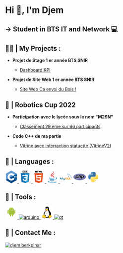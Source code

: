 <h1> Hi 👋, I'm Djem </h1>
<h2> → Student in BTS IT and Network 💻 </h2>

<h2> 👨‍💻 | My Projects :</h2>

- <b> Projet de Stage 1 er année BTS SNIR </b>
  - [Dashboard KPI](https://github.com/Djembrk/Dashboard-KPI)
  
- <b> Projet de Site Web  1 er année BTS SNIR </b>
  - [Site Web Ca envoi du Bois ! ](https://github.com/Djembrk/SiteWeb-BTS-SNIR)

<h2> 🤖 | Robotics Cup 2022 </h2>

- <b> Participation avec le lycée sous le nom "M2SN" </b>
  - [Classement 29 ème sur 66 participants ](https://www.coupederobotique.fr/classement-coupe-de-robotique-2022/)
  
- <b> Code C++ de ma partie </b>
  - [Vitrine avec interraction statuette (VitrineV2) ](https://github.com/Djembrk/Coupe-de-Robotique-2022)

<h2> 🧠 | Languages : </h2>
<p align="left"> <a href="https://www.w3schools.com/cpp/" target="_blank" rel="noreferrer"> <img src="https://raw.githubusercontent.com/devicons/devicon/master/icons/cplusplus/cplusplus-original.svg" alt="cplusplus" width="40" height="40"/> </a> <a href="https://www.w3schools.com/css/" target="_blank" rel="noreferrer"> <img src="https://raw.githubusercontent.com/devicons/devicon/master/icons/css3/css3-original-wordmark.svg" alt="css3" width="40" height="40"/> </a> <a href="https://www.w3.org/html/" target="_blank" rel="noreferrer"> <img src="https://raw.githubusercontent.com/devicons/devicon/master/icons/html5/html5-original-wordmark.svg" alt="html5" width="40" height="40"/> </a> <a href="https://www.java.com" target="_blank" rel="noreferrer"> <img src="https://raw.githubusercontent.com/devicons/devicon/master/icons/java/java-original.svg" alt="java" width="40" height="40"/> </a> <a href="https://www.mysql.com/" target="_blank" rel="noreferrer"> <img src="https://raw.githubusercontent.com/devicons/devicon/master/icons/mysql/mysql-original-wordmark.svg" alt="mysql" width="40" height="40"/> </a> <a href="https://www.php.net" target="_blank" rel="noreferrer"> <img src="https://raw.githubusercontent.com/devicons/devicon/master/icons/php/php-original.svg" alt="php" width="40" height="40"/> </a> <a href="https://www.python.org" target="_blank" rel="noreferrer"> <img src="https://raw.githubusercontent.com/devicons/devicon/master/icons/python/python-original.svg" alt="python" width="40" height="40"/> </a> </p>

<h2> 🧠 | Tools : </h2>
<p align="left"> <a href="https://developer.android.com" target="_blank" rel="noreferrer"> <img src="https://raw.githubusercontent.com/devicons/devicon/master/icons/android/android-original-wordmark.svg" alt="android" width="40" height="40"/> </a> <a href="https://www.arduino.cc/" target="_blank" rel="noreferrer"> <img src="https://cdn.worldvectorlogo.com/logos/arduino-1.svg" alt="arduino" width="40" height="40"/> </a> <a href="https://www.linux.org/" target="_blank" rel="noreferrer"> <img src="https://raw.githubusercontent.com/devicons/devicon/master/icons/linux/linux-original.svg" alt="linux" width="40" height="40"/> </a> <a href="https://www.qt.io/" target="_blank" rel="noreferrer"> <img src="https://upload.wikimedia.org/wikipedia/commons/0/0b/Qt_logo_2016.svg" alt="qt" width="40" height="40"/> </a> </p>


<h2> 🤳 | Contact Me :</h2>

<p align="left">
<a href="https://www.linkedin.com/in/djem-berkpinar-a1860b239/" target="blank"><img align="center" src="https://raw.githubusercontent.com/rahuldkjain/github-profile-readme-generator/master/src/images/icons/Social/linked-in-alt.svg" alt="djem berkpinar" height="30" width="40" /></a>
</p>
